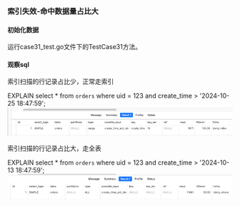 ### 索引失效-命中数据量占比大

#### 初始化数据
运行case31_test.go文件下的TestCase31方法。

#### 观察sql
索引扫描的行记录占比少，正常走索引

EXPLAIN select * from `orders` where uid = 123 and create_time > '2024-10-25 18:47:59';
![img_1.png](img_1.png)



索引扫描的行记录占比大，走全表

EXPLAIN select * from `orders` where uid = 123 and create_time > '2024-10-13 18:47:59';
![img_2.png](img_2.png)


